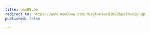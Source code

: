 ```yaml
---
title: new88.be
redirect_to: https://www.new88ww.com/?uagt=newc02m02&path=signup
published: false

---
```

